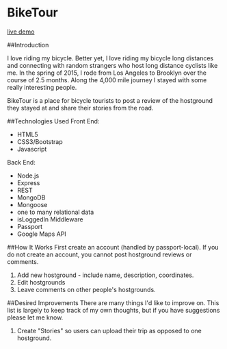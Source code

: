 # BikeTour
[live demo](https://glacial-journey-12477.herokuapp.com)

##Introduction

I love riding my bicycle. Better yet, I love riding my bicycle long distances and connecting with random strangers who host long distance cyclists like me. In the spring of 2015, I rode from Los Angeles to Brooklyn over the course of 2.5 months. Along the 4,000 mile journey I stayed with some really interesting people.

BikeTour is a place for bicycle tourists to post a review of the hostground they stayed at and share their stories from the road.

##Technologies Used
Front End: 

- HTML5
- CSS3/Bootstrap
- Javascript

Back End:

- Node.js
- Express
- REST
- MongoDB
- Mongoose
- one to many relational data
- isLoggedIn Middleware
- Passport
- Google Maps API

##How It Works
First create an account (handled by passport-local). If you do not create an account, you cannot post hostground reviews or comments.

1. Add new hostground - include name, description, coordinates.
2. Edit hostgrounds
2. Leave comments on other people's hostgrounds.

##Desired Improvements
There are many things I'd like to improve on. This list is largely to keep track of my own thoughts, but if you have suggestions please let me know.

1. Create "Stories" so users can upload their trip as opposed to one hostground.

